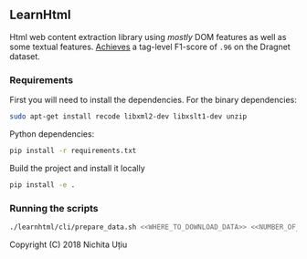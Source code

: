 ## LearnHtml

Html web content extraction library using *mostly* DOM features as well as some textual features. [Achieves](https://www.researchgate.net/publication/329061153_Learning_Web_Content_Extraction_with_DOM_Features) a tag-level F1-score of `.96` on the Dragnet dataset.

### Requirements
First you will need to install the dependencies. For the binary dependencies:

```bash
sudo apt-get install recode libxml2-dev libxslt1-dev unzip
```

Python dependencies:
```bash
pip install -r requirements.txt
```

Build the project and install it locally
```bash
pip install -e .
```

### Running the scripts

```bash
./learnhtml/cli/prepare_data.sh <<WHERE_TO_DOWNLOAD_DATA>> <<NUMBER_OF_WORKERS>>
```

Copyright (C) 2018 Nichita Uțiu
